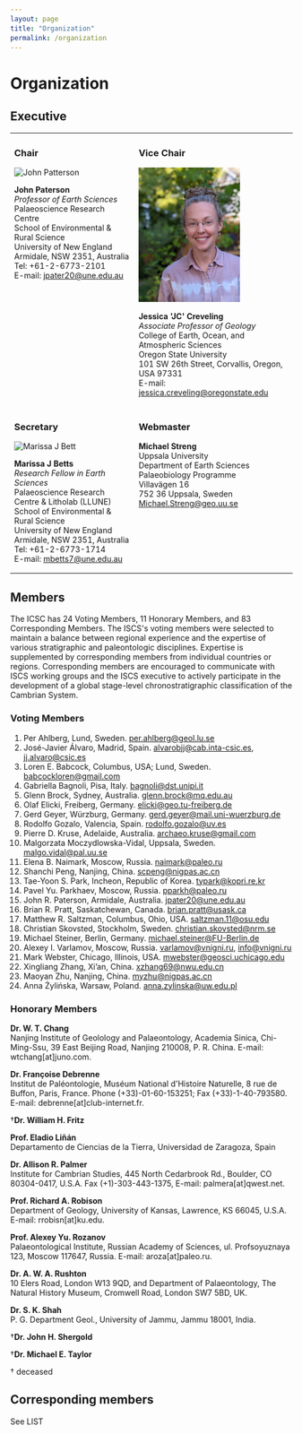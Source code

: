 ```yaml
---
layout: page
title: "Organization"
permalink: /organization
---
```


# Organization

## Executive

<style>
    table.layout td {
        vertical-align: top;
    }
</style>
<table class="layout">
    <tr>
        <td>
            <h3>Chair</h3>
            <img src="images/person-paterson.jpg" alt="John Patterson" />  
            <p>
                <strong>John Paterson</strong><br />
                <em>Professor of Earth Sciences</em><br />
                Palaeoscience Research Centre<br />
                School of Environmental & Rural Science<br />
                University of New England<br />
                Armidale, NSW 2351, Australia<br />
                Tel: +61-2-6773-2101<br />
                E-mail: <a href="jpater20@une.edu.au">jpater20@une.edu.au</a>
            </p>
        </td>
        <td>
            <h3>Vice Chair</h3>
            <img src="images/person-creveling.jpg" alt="Jessica Creveling" />  
            <p>
                <strong>Jessica 'JC' Creveling</strong><br />
                <em>Associate Professor of Geology</em><br />
                College of Earth, Ocean, and Atmospheric Sciences<br />
                Oregon State University<br />
                101 SW 26th Street, Corvallis, Oregon, USA 97331<br />
                E-mail: <a href="jessica.creveling@oregonstate.edu">jessica.creveling@oregonstate.edu</a>
            </p>
        </td>
    </tr>
    <tr>
        <td>
            <h3>Secretary</h3>
            <img src="images/person-betts.jpg" alt="Marissa J Bett" />  
            <p>
                <strong>Marissa J Betts</strong><br />
                <em>Research Fellow in Earth Sciences</em><br />
                Palaeoscience Research Centre & Litholab (LLUNE)<br />
                School of Environmental & Rural Science<br />
                University of New England<br />
                Armidale, NSW 2351, Australia<br />
                Tel: +61-2-6773-1714<br />
                E-mail: <a href="mbetts7@une.edu.au">mbetts7@une.edu.au</a>  
            </p>
        </td>
        <td>
            <p>        
                <h3>Webmaster</h3>
                <strong>Michael Streng</strong><br />
                Uppsala University<br />
                Department of Earth Sciences<br />
                Palaeobiology Programme<br />
                Villavägen 16<br />
                752 36 Uppsala, Sweden<br />
                <a href="Michael.Streng@geo.uu.se">Michael.Streng@geo.uu.se</a>
            </p>
        </td>
    </tr>
</table>


## Members

The ICSC has 24 Voting Members, 11 Honorary Members, and 83 Corresponding Members. The ISCS's voting members were selected to maintain a balance between regional experience and the expertise of various stratigraphic and paleontologic disciplines. Expertise is supplemented by corresponding members from individual countries or regions. Corresponding members are encouraged to communicate with ISCS working groups and the ISCS executive to actively participate in the development of a global stage-level chronostratigraphic classification of the Cambrian System.

### Voting Members

1. Per Ahlberg, Lund, Sweden.  <per.ahlberg@geol.lu.se>
2. José-Javier Álvaro, Madrid, Spain. <alvarobjj@cab.inta-csic.es>, <jj.alvaro@csic.es>
3. Loren E. Babcock, Columbus, USA; Lund, Sweden. <babcockloren@gmail.com>
4. Gabriella Bagnoli, Pisa, Italy.  <bagnoli@dst.unipi.it>
5. Glenn Brock, Sydney, Australia.  <glenn.brock@mq.edu.au>
6. Olaf Elicki, Freiberg, Germany.  <elicki@geo.tu-freiberg.de>
7. Gerd Geyer, Würzburg, Germany.  <gerd.geyer@mail.uni-wuerzburg.de>
8. Rodolfo Gozalo, Valencia, Spain.  <rodolfo.gozalo@uv.es>
9. Pierre D. Kruse, Adelaide, Australia.  <archaeo.kruse@gmail.com>
10. Malgorzata Moczydlowska-Vidal, Uppsala, Sweden.  <malgo.vidal@pal.uu.se>
11. Elena B. Naimark, Moscow, Russia.  <naimark@paleo.ru>
12. Shanchi Peng, Nanjing, China.  <scpeng@nigpas.ac.cn>
13. Tae-Yoon S. Park, Incheon, Republic of Korea. <typark@kopri.re.kr>
14. Pavel Yu. Parkhaev, Moscow, Russia. <pparkh@paleo.ru>
15. John R. Paterson, Armidale, Australia. <jpater20@une.edu.au>
16. Brian R. Pratt, Saskatchewan, Canada.  <brian.pratt@usask.ca>
17. Matthew R. Saltzman, Columbus, Ohio, USA.  <saltzman.11@osu.edu>
18. Christian Skovsted, Stockholm, Sweden. <christian.skovsted@nrm.se>
19. Michael Steiner, Berlin, Germany.  <michael.steiner@FU-Berlin.de>
20. Alexey I. Varlamov, Moscow, Russia.  <varlamov@vnigni.ru>, <info@vnigni.ru>
21. Mark Webster, Chicago, Illinois, USA.  <mwebster@geosci.uchicago.edu>
22. Xingliang Zhang, Xi’an, China.  <xzhang69@nwu.edu.cn>
23. Maoyan Zhu, Nanjing, China.  <myzhu@nigpas.ac.cn>
24. Anna Żylińska, Warsaw, Poland.  <anna.zylinska@uw.edu.pl>

### Honorary Members
 
**Dr. W. T. Chang**  
Nanjing Institute of Geolology and Palaeontology, Academia Sinica, Chi-Ming-Ssu, 39 East Beijing Road, Nanjing 210008, P. R. China. E-mail: wtchang[at]juno.com.

**Dr. Françoise Debrenne**  
Institut de Paléontologie, Muséum National d'Histoire Naturelle, 8 rue de Buffon, Paris, France. Phone (+33)-01-60-153251; Fax (+33)-1-40-793580. E-mail: debrenne[at]club-internet.fr.

†**Dr. William H. Fritz**  

**Prof. Eladio Liñán**  
Departamento de Ciencias de la Tierra, Universidad de Zaragoza, Spain

**Dr. Allison R. Palmer**  
Institute for Cambrian Studies, 445 North Cedarbrook Rd., Boulder, CO 80304-0417, U.S.A. Fax (+1)-303-443-1375, E-mail: palmera[at]qwest.net.

**Prof. Richard A. Robison**  
Department of Geology, University of Kansas, Lawrence, KS 66045, U.S.A.
E-mail: rrobisn[at]ku.edu.

**Prof. Alexey Yu. Rozanov**  
Palaeontological Institute, Russian Academy of Sciences, ul. Profsoyuznaya 123, Moscow 117647, Russia. E-mail: aroza[at]paleo.ru.

**Dr. A. W. A. Rushton**  
10 Elers Road, London W13 9QD, and Department of Palaeontology, The Natural History Museum, Cromwell Road, London SW7 5BD, UK.

**Dr. S. K. Shah**  
P. G. Department Geol., University of Jammu, Jammu 18001, India.

†**Dr. John H. Shergold**  

†**Dr. Michael E. Taylor**  
 
† deceased
 
## Corresponding members
See LIST